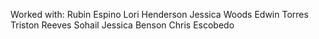 Worked with:
Rubin Espino
Lori Henderson
Jessica Woods
Edwin Torres
Triston Reeves
Sohail
Jessica Benson 
Chris Escobedo 